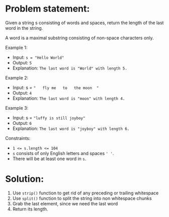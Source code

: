 # Problem statement:

Given a string s consisting of words and spaces, return the length of the last word in the string.

A word is a maximal substring consisting of non-space characters only.

 

Example 1:

- Input: `s = "Hello World"`
- Output: `5`
- Explanation: `The last word is "World" with length 5.`

Example 2:

- Input: s = `"   fly me   to   the moon  "`
- Output: `4`
- Explanation: `The last word is "moon" with length 4.`

Example 3:

- Input: s = `"luffy is still joyboy"`
- Output: `6`
- Explanation: `The last word is "joyboy" with length 6.`

 

Constraints:

- `1 <= s.length <= 104`
- `s` consists of only English letters and spaces `' '`.
- There will be at least one word in `s`.

# Solution:

1. Use `strip()` function to get rid of any preceding or trailing whitespace
2. Use `split()` function to split the string into non whitespace chunks
3. Grab the last element, since we need the last word
4. Return its length.
